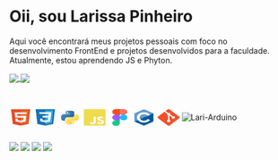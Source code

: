 <h1>Oii, sou Larissa Pinheiro</h1>

Aqui você encontrará meus projetos pessoais com foco no desenvolvimento FrontEnd e projetos desenvolvidos para a faculdade.
Atualmente, estou aprendendo JS e Phyton.

<a href="https://github.com/LariGranger/github-readme-stats">
  <img height=200 align="center" src="https://github-readme-stats.vercel.app/api?username=LariGranger&show_icons=true&theme=radical" />
</a>
<a href="https://github.com/LariGranger/convoychat">
  <img height=200 align="center" src="https://github-readme-stats.vercel.app/api/top-langs?username=LariGranger&show_icons=true&theme=radical&layout=compact&langs_count=8&card_width=320" />
</a>

##


<!--
https://github.com/devicons/devicon/tree/master/icons
https://github.com/anuraghazra/github-readme-stats

-->


<div style="display: inline_block"><br>
  <img align="center" alt="Rafa-HTML" height="30" width="40" src="https://raw.githubusercontent.com/devicons/devicon/master/icons/html5/html5-original.svg">
  <img align="center" alt="Rafa-CSS" height="30" width="40" src="https://raw.githubusercontent.com/devicons/devicon/master/icons/css3/css3-original.svg">
  <img align="center" alt="Rafa-Python" height="30" width="40" src="https://raw.githubusercontent.com/devicons/devicon/master/icons/python/python-original.svg">
  <img align="center" alt="Lari-Js" height="30" width="40" src="https://raw.githubusercontent.com/devicons/devicon/master/icons/javascript/javascript-plain.svg">
  <img align="center" alt="Lari-Figma" height="30" width="40" src="https://raw.githubusercontent.com/devicons/devicon/1119b9f84c0290e0f0b38982099a2bd027a48bf1/icons/figma/figma-original.svg">
  <img align="center" alt="Lari-C" height="30" width="40" src="https://raw.githubusercontent.com/devicons/devicon/1119b9f84c0290e0f0b38982099a2bd027a48bf1/icons/c/c-original.svg">
  <img align="center" alt="Lari-Git" height="30" width="40" src="https://raw.githubusercontent.com/devicons/devicon/master/icons/git/git-original.svg">
  <img align="center" alt="Lari-Arduino" height="30" width="40" src="https://github.com/LariGranger/LariGranger/assets/116392603/2afb7b34-d22e-4ca8-9c39-420964e751cd">
</div>
  
##

<div>
  <a href="https://www.instagram.com/_larisvp/" target="_blank"><img src="https://img.shields.io/badge/-Instagram-%23E4405F?style=for-the-badge&logo=instagram&logoColor=white" target="_blank"></a>
  <a href = "mailto:vpinheiro.larissa@gmail.com"><img src="https://img.shields.io/badge/-Gmail-%23333?style=for-the-badge&logo=gmail&logoColor=white" target="_blank"></a>
  <a href="https://www.linkedin.com/in/larissa-pinheiro-dev/" target="_blank"><img src="https://img.shields.io/badge/-LinkedIn-%230077B5?style=for-the-badge&logo=linkedin&logoColor=white" target="_blank"></a>
   <a href="https://wa.me/61996378644" target="_blank"><img src="https://img.shields.io/badge/WhatsApp-25D366?style=for-the-badge&logo=whatsapp&logoColor=white" target="_blank"></a> 
</div>

